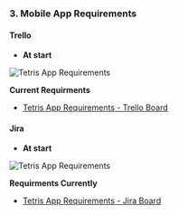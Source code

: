 


### 3. **Mobile App Requirements**

#### Trello

- **At start**

![Tetris App Requirements](https://imgur.com/1M1c9Ue.png)

**Current Requirments**

- [Tetris App Requirements - Trello Board](https://trello.com/invite/b/67852abf8551da1b8f59c8d9/ATTIf900b65a11b7a0a33f84290b7fedf8fbAF81C2E0/cocktail-recipe-app-requirements)


#### Jira

- **At start**

![Tetris App Requirements](https://imgur.com/qnXWEgw)

**Requirments Currently**

- [Tetris App Requirements - Jira Board](https://swapnaneelsarkhel.atlassian.net/jira/software/projects/SMS/boards/1?assignee=unassigned%2C712020%3A4aa0fa40-5745-47f6-ac79-c53e378d8261&atlOrigin=eyJpIjoiY2Q0YjJkZWNkZDlmNGExOWI0NGJiYzdmZDFiZTQ1NTciLCJwIjoiaiJ9)